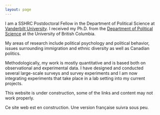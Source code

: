 ```yaml
---
layout: page
---
```


    
I am a SSHRC Postdoctoral Fellow in the Department of Political Science at <a href="http://www.vanderbilt.edu/political-science/" class="external"> Vanderbilt University</a>. I received 
my Ph.D. from the <a href="http://www.politics.ubc.ca/" class="external">Department of Political Science</a> at the University of British Columbia.

My areas of research include political psychology and political behavior, issues surrounding immigration and 
ethnic diversity as well as Canadian politics. 
<!--An important part of my research looks at social norms and at how they affect intergroup attitudes in a context of immigration. Questions like what does it *mean* to be Canadian or to be a Québécois touch on the normative aspects of national identity and depending on the answer, these national identities will have different impact on attitudes toward immigration and diversity. -->

<!--In the same vein, one stream of my research looks at when and why people are willing to share their prejudice toward ethnic minorities and when they are not. The *strength* of the social norms that incites people to lie about their prejudice varies based on who the group is and based on the circumstances in which the question is asked. -->
    
Methodologically, my work is mostly quantitative and is based both on observational and experimental data. I have designed and conducted several large-scale surveys and survey experiments and I am now integrating experiments that take place in a lab setting into my current projects.
    
This website is under construction, some of the links and content may not work properly.
    
Ce site web est en construction. Une version française suivra sous peu.


